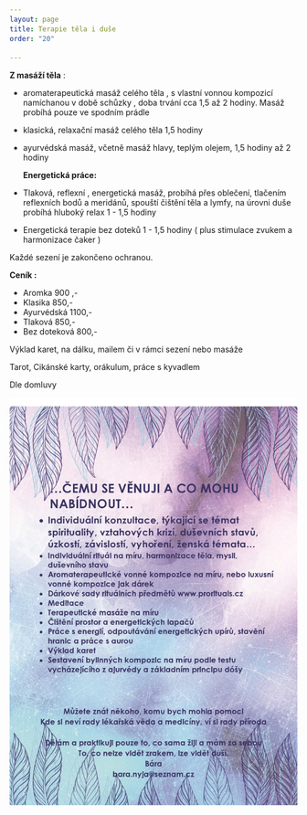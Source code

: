 ```yaml
---
layout: page
title: Terapie těla i duše
order: "20"

---
```

**Z masáží těla** :

* aromaterapeutická masáž celého těla , s vlastní vonnou kompozicí namíchanou v době schůzky , doba trvání cca 1,5 až 2 hodiny. Masáž probíhá pouze ve spodním prádle
* klasická, relaxační masáž celého těla 1,5 hodiny
* ayurvédská masáž, včetně masáž hlavy, teplým olejem, 1,5 hodiny až 2 hodiny

  **Energetická práce:**
* Tlaková, reflexní , energetická masáž, probíhá přes oblečení, tlačením reflexních bodů a meridánů, spouští čištění těla a lymfy, na úrovni duše probíhá hluboký relax 1 - 1,5 hodiny
* Energetická terapie bez doteků 1 - 1,5 hodiny ( plus stimulace zvukem a harmonizace čaker )

Každé sezení je zakončeno ochranou.

**Ceník :**

* Aromka 900 ,-
* Klasika 850,-
* Ayurvédská 1100,-
* Tlaková 850,-
* Bez doteková 800,-

Výklad karet, na dálku, mailem či v rámci sezení nebo masáže

Tarot, Cikánské karty, orákulum, práce s kyvadlem

Dle domluvy

![](/uploads/cemu-se-venuji-a-co-mohu-nabidnout-page0001.jpg)